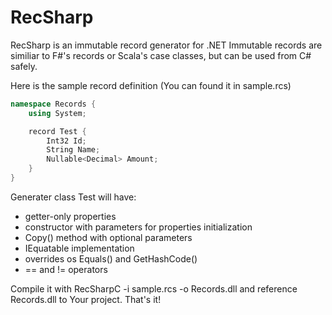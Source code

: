 # RecSharp
RecSharp is an immutable record generator for .NET
Immutable records are similiar to F#'s records or Scala's case classes, but can be used from C# safely.

Here is the sample record definition (You can found it in sample.rcs)
```csharp
namespace Records {
    using System;

    record Test {
        Int32 Id;
        String Name;
		Nullable<Decimal> Amount;
    }
}
```

Generater class Test will have:

* getter-only properties
* constructor with parameters for properties initialization
* Copy() method with optional parameters
* IEquatable<Test> implementation
* overrides os Equals() and GetHashCode()
* == and != operators

Compile it with RecSharpC -i sample.rcs -o Records.dll and reference Records.dll to Your project.
That's it!
